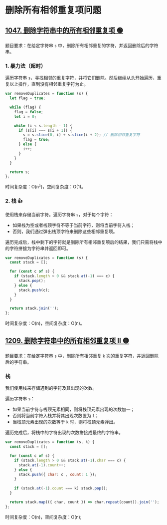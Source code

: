 # 删除所有相邻重复项问题

## [1047. 删除字符串中的所有相邻重复项 🟢](https://leetcode.cn/problems/remove-all-adjacent-duplicates-in-string/description/)

题目要求：在给定字符串 `s` 中，删除所有相邻重复的字符，并返回删除后的字符串。

### 1. 暴力法（超时）

遍历字符串 `s`，寻找相邻的重复字符，并将它们删除。然后继续从头开始遍历，重复以上操作，直到没有相邻重复字符为止。

``` js
var removeDuplicates = function (s) {
  let flag = true;

  while (flag) {
    flag = false;
    let i = 0;

    while (i < s.length - 1) {
      if (s[i] === s[i + 1]) {
        s = s.slice(0, i) + s.slice(i + 2); // 删除相邻重复字符
        flag = true;
      } else {
        i++;
      }
    }
  }

  return s;
};
```

时间复杂度：O(n²)，空间复杂度：O(1)。

### 2. 栈 👍

使用栈来存储当前字符。遍历字符串 `s`，对于每个字符：

- 如果栈为空或者栈顶字符不等于当前字符，则将当前字符入栈；
- 否则，我们通过弹出栈顶字符来删除这些相邻重复项。

遍历完成后，栈中剩下的字符就是删除所有相邻重复项后的结果，我们只需将栈中的字符拼接为字符串并返回即可。

``` js
var removeDuplicates = function (s) {
  const stack = [];

  for (const c of s) {
    if (stack.length > 0 && stack.at(-1) === c) {
      stack.pop();
    } else {
      stack.push(c);
    }
  }

  return stack.join('');
};
```

时间复杂度：O(n)，空间复杂度：O(n)。

## [1209. 删除字符串中的所有相邻重复项 II 🟡](https://leetcode.cn/problems/remove-all-adjacent-duplicates-in-string-ii/description/)

题目要求：在给定字符串 `s` 中，删除所有相邻重复 `k` 次的重复字符，并返回删除后的字符串。

### 栈

我们使用栈来存储遇到的字符及其出现的次数。

遍历字符串 `s`：
- 如果当前字符与栈顶元素相同，则将栈顶元素出现的次数加一；
- 否则将当前字符入栈并将其出现次数置为 `1`；
- 当栈顶元素出现的次数等于 `k` 时，则将栈顶元素弹出。

遍历完成后，将栈中的字符出现的次数拼接成最终的字符串。

``` js
var removeDuplicates = function (s, k) {
  const stack = [];

  for (const c of s) {
    if (stack.length > 0 && stack.at(-1).char === c) {
      stack.at(-1).count++;
    } else {
      stack.push({ char: c , count: 1 });
    }
    
    if (stack.at(-1).count === k) stack.pop();
  }

  return stack.map(({ char, count }) => char.repeat(count)).join('');
};
```

时间复杂度：O(n)，空间复杂度：O(n);